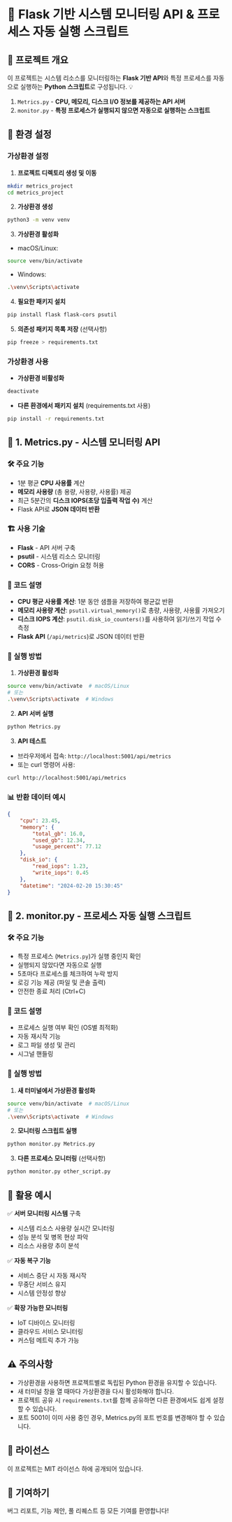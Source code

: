 # 📌 Flask 기반 시스템 모니터링 API & 프로세스 자동 실행 스크립트

## 📂 프로젝트 개요
이 프로젝트는 시스템 리소스를 모니터링하는 **Flask 기반 API**와 특정 프로세스를 자동으로 실행하는 **Python 스크립트**로 구성됩니다. 💡

1. `Metrics.py` - **CPU, 메모리, 디스크 I/O 정보를 제공하는 API 서버**
2. `monitor.py` - **특정 프로세스가 실행되지 않으면 자동으로 실행하는 스크립트**

## 🔨 환경 설정

### 가상환경 설정
1. **프로젝트 디렉토리 생성 및 이동**
```bash
mkdir metrics_project
cd metrics_project
```

2. **가상환경 생성**
```bash
python3 -m venv venv
```

3. **가상환경 활성화**
- macOS/Linux:
```bash
source venv/bin/activate
```
- Windows:
```bash
.\venv\Scripts\activate
```

4. **필요한 패키지 설치**
```bash
pip install flask flask-cors psutil
```

5. **의존성 패키지 목록 저장** (선택사항)
```bash
pip freeze > requirements.txt
```

### 가상환경 사용
- **가상환경 비활성화**
```bash
deactivate
```

- **다른 환경에서 패키지 설치** (requirements.txt 사용)
```bash
pip install -r requirements.txt
```

## 🚀 1. Metrics.py - 시스템 모니터링 API

### 🛠 주요 기능
- 1분 평균 **CPU 사용률** 계산
- **메모리 사용량** (총 용량, 사용량, 사용률) 제공
- 최근 5분간의 **디스크 IOPS(초당 입출력 작업 수)** 계산
- Flask API로 **JSON 데이터 반환**

### 🏗 사용 기술
- **Flask** - API 서버 구축
- **psutil** - 시스템 리소스 모니터링
- **CORS** - Cross-Origin 요청 허용

### 📜 코드 설명
- **CPU 평균 사용률 계산**: 1분 동안 샘플을 저장하여 평균값 반환
- **메모리 사용량 계산**: `psutil.virtual_memory()`로 총량, 사용량, 사용률 가져오기
- **디스크 IOPS 계산**: `psutil.disk_io_counters()`를 사용하여 읽기/쓰기 작업 수 측정
- **Flask API** (`/api/metrics`)로 JSON 데이터 반환

### 🔧 실행 방법
1. **가상환경 활성화**
```bash
source venv/bin/activate  # macOS/Linux
# 또는
.\venv\Scripts\activate  # Windows
```

2. **API 서버 실행**
```bash
python Metrics.py
```

3. **API 테스트**
- 브라우저에서 접속: `http://localhost:5001/api/metrics`
- 또는 curl 명령어 사용:
```bash
curl http://localhost:5001/api/metrics
```

### 📊 반환 데이터 예시
```json
{
    "cpu": 23.45,
    "memory": {
        "total_gb": 16.0,
        "used_gb": 12.34,
        "usage_percent": 77.12
    },
    "disk_io": {
        "read_iops": 1.23,
        "write_iops": 0.45
    },
    "datetime": "2024-02-20 15:30:45"
}
```

## 🔄 2. monitor.py - 프로세스 자동 실행 스크립트

### 🛠 주요 기능
- 특정 프로세스 (`Metrics.py`)가 실행 중인지 확인
- 실행되지 않았다면 자동으로 실행
- 5초마다 프로세스를 체크하여 누락 방지
- 로깅 기능 제공 (파일 및 콘솔 출력)
- 안전한 종료 처리 (Ctrl+C)

### 📜 코드 설명
- 프로세스 실행 여부 확인 (OS별 최적화)
- 자동 재시작 기능
- 로그 파일 생성 및 관리
- 시그널 핸들링

### 🔧 실행 방법
1. **새 터미널에서 가상환경 활성화**
```bash
source venv/bin/activate  # macOS/Linux
# 또는
.\venv\Scripts\activate  # Windows
```

2. **모니터링 스크립트 실행**
```bash
python monitor.py Metrics.py
```

3. **다른 프로세스 모니터링** (선택사항)
```bash
python monitor.py other_script.py
```

## 🎯 활용 예시
✅ **서버 모니터링 시스템** 구축
- 시스템 리소스 사용량 실시간 모니터링
- 성능 분석 및 병목 현상 파악
- 리소스 사용량 추이 분석

✅ **자동 복구 기능**
- 서비스 중단 시 자동 재시작
- 무중단 서비스 유지
- 시스템 안정성 향상

✅ **확장 가능한 모니터링**
- IoT 디바이스 모니터링
- 클라우드 서비스 모니터링
- 커스텀 메트릭 추가 가능

## ⚠️ 주의사항
- 가상환경을 사용하면 프로젝트별로 독립된 Python 환경을 유지할 수 있습니다.
- 새 터미널 창을 열 때마다 가상환경을 다시 활성화해야 합니다.
- 프로젝트 공유 시 `requirements.txt`를 함께 공유하면 다른 환경에서도 쉽게 설정할 수 있습니다.
- 포트 5001이 이미 사용 중인 경우, Metrics.py의 포트 번호를 변경해야 할 수 있습니다.

## 📝 라이선스
이 프로젝트는 MIT 라이선스 하에 공개되어 있습니다.

## 🤝 기여하기
버그 리포트, 기능 제안, 풀 리퀘스트 등 모든 기여를 환영합니다!